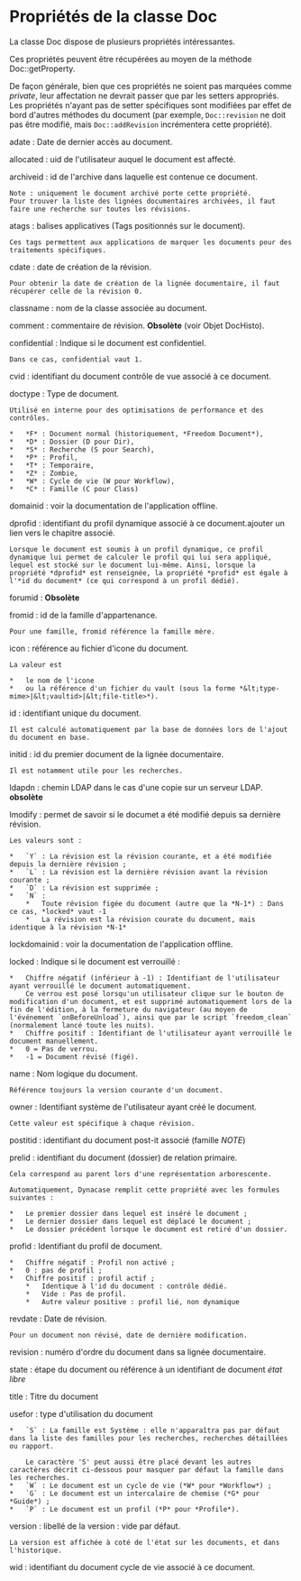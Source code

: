 # Propriétés de la classe Doc

La classe Doc dispose de plusieurs propriétés intéressantes.

Ces propriétés peuvent être récupérées au moyen de la méthode Doc::getProperty.

De façon générale, bien que ces propriétés ne soient pas marquées comme *private*, leur affectation ne devrait passer que par les setters appropriés.
Les propriétés n'ayant pas de setter spécifiques sont modifiées par effet de bord d'autres méthodes du document
(par exemple, `Doc::revision` ne doit pas être modifié, mais `Doc::addRevision` incrémentera cette propriété).

adate
:   Date de dernier accès au document.

allocated
:   uid de l'utilisateur auquel le document est affecté.

archiveid
:   id de l'archive dans laquelle est contenue ce document.

    Note : uniquement le document archivé porte cette propriété.
    Pour trouver la liste des lignées documentaires archivées, il faut faire une recherche sur toutes les révisions.

atags
:   balises applicatives (Tags positionnés sur le document).

    Ces tags permettent aux applications de marquer les documents pour des traitements spécifiques.

cdate
:   date de création de la révision.

    Pour obtenir la date de création de la lignée documentaire, il faut récupérer celle de la révision 0.

classname
:   nom de la classe associée au document.

comment
:   commentaire de révision.
    **Obsolète** (voir Objet DocHisto).

confidential
:   Indique si le document est confidentiel.

    Dans ce cas, confidential vaut 1.

cvid
:   identifiant du document contrôle de vue associé à ce document.

doctype
:   Type de document.

    Utilisé en interne pour des optimisations de performance et des contrôles.

    *   *F* : Document normal (historiquement, *Freedom Document*),
    *   *D* : Dossier (D pour Dir),
    *   *S* : Recherche (S pour Search),
    *   *P* : Profil,
    *   *T* : Temporaire,
    *   *Z* : Zombie,
    *   *W* : Cycle de vie (W pour Workflow),
    *   *C* : Famille (C pour Class)

domainid
:   voir la documentation de l'application offline.

dprofid
:   identifiant du profil dynamique associé à ce document.<span class="fixme MCO">ajouter un lien vers le chapitre associé.</span>

    Lorsque le document est soumis à un profil dynamique, ce profil dynamique lui permet de calculer le profil qui lui sera appliqué, lequel est stocké sur le document lui-même. Ainsi, lorsque la propriété *dprofid* est renseignée, la propriété *profid* est égale à l'*id du document* (ce qui correspond à un profil dédié).

forumid
:   **Obsolète**

fromid
:   id de la famille d'appartenance.

    Pour une famille, fromid référence la famille mère.

icon
:   référence au fichier d'icone du document.

    La valeur est

    *   le nom de l'icone
    *   ou la référence d'un fichier du vault (sous la forme *&lt;type-mime>|&lt;vaultid>|&lt;file-title>*).

id
:   identifiant unique du document.

    Il est calculé automatiquement par la base de données lors de l'ajout du document en base.

initid
:   id du premier document de la lignée documentaire.

    Il est notamment utile pour les recherches.

ldapdn
:   chemin LDAP dans le cas d'une copie sur un serveur LDAP.
    **obsolète**

lmodify
:   permet de savoir si le documet a été modifié depuis sa dernière révision.

    Les valeurs sont :

    *   `Y` : La révision est la révision courante, et a été modifiée depuis la dernière révision ;
    *   `L` : La révision est la dernière révision avant la révision courante ;
    *   `D` : La révision est supprimée ;
    *   `N` :
        *   Toute révision figée du document (autre que la *N-1*) : Dans ce cas, *locked* vaut -1
        *   La révision est la révision courate du document, mais identique à la révision *N-1*

lockdomainid
:   voir la documentation de l'application offline.

locked
:   Indique si le document est verrouillé :

    *   Chiffre négatif (inférieur à -1) : Identifiant de l'utilisateur ayant verrouillé le document automatiquement.
        Ce verrou est posé lorsqu'un utilisateur clique sur le bouton de modification d'un document, et est supprimé automatiquement lors de la fin de l'édition, à la fermeture du navigateur (au moyen de l'événement `onBeforeUnload`), ainsi que par le script `freedom_clean` (normalement lancé toute les nuits).
    *   Chiffre positif : Identifiant de l'utilisateur ayant verrouillé le document manuellement.
    *   0 = Pas de verrou.
    *   -1 = Document révisé (figé).

name
:   Nom logique du document.

    Référence toujours la version courante d'un document.

owner
:   Identifiant système de l'utilisateur ayant créé le document.

    Cette valeur est spécifique à chaque révision.

postitid
:   identifiant du document post-it associé (famille *NOTE*)

prelid
:   identifiant du document (dossier) de relation primaire.

    Cela correspond au parent lors d'une représentation arborescente.

    Automatiquement, Dynacase remplit cette propriété avec les formules suivantes :

    *   Le premier dossier dans lequel est inséré le document ;
    *   Le dernier dossier dans lequel est déplacé le document ;
    *   Le dossier précédent lorsque le document est retiré d'un dossier.

profid
:   Identifiant du profil de document.

    *   Chiffre négatif : Profil non activé ;
    *   0 : pas de profil ;
    *   Chiffre positif : profil actif ;
        *   Identique à l'id du document : contrôle dédié.
        *   Vide : Pas de profil.
        *   Autre valeur positive : profil lié, non dynamique

revdate
:   Date de révision.

    Pour un document non révisé, date de dernière modification.

revision
:   numéro d'ordre du document dans sa lignée documentaire.

state
:   étape du document ou référence à un identifiant de document *état libre*

title
:   Titre du document

usefor
:   type d'utilisation du document

    *   `S` : La famille est Système : elle n'apparaîtra pas par défaut dans la liste des familles pour les recherches, recherches détaillées ou rapport.

        Le caractère 'S' peut aussi être placé devant les autres caractères décrit ci-dessous pour masquer par défaut la famille dans les recherches.
    *   `W` : Le document est un cycle de vie (*W* pour *Workflow*) ;
    *   `G` : Le document est un intercalaire de chemise (*G* pour *Guide*) ;
    *   `P` : Le document est un profil (*P* pour *Profile*).

version
:   libellé de la version : vide par défaut.

    La version est affichée à coté de l'état sur les documents, et dans l'historique.

wid
:   identifiant du document cycle de vie associé à ce document.
